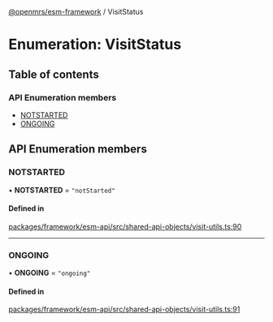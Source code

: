 [@openmrs/esm-framework](../API.md) / VisitStatus

# Enumeration: VisitStatus

## Table of contents

### API Enumeration members

- [NOTSTARTED](VisitStatus.md#notstarted)
- [ONGOING](VisitStatus.md#ongoing)

## API Enumeration members

### NOTSTARTED

• **NOTSTARTED** = `"notStarted"`

#### Defined in

[packages/framework/esm-api/src/shared-api-objects/visit-utils.ts:90](https://github.com/openmrs/openmrs-esm-core/blob/master/packages/framework/esm-api/src/shared-api-objects/visit-utils.ts#L90)

___

### ONGOING

• **ONGOING** = `"ongoing"`

#### Defined in

[packages/framework/esm-api/src/shared-api-objects/visit-utils.ts:91](https://github.com/openmrs/openmrs-esm-core/blob/master/packages/framework/esm-api/src/shared-api-objects/visit-utils.ts#L91)
